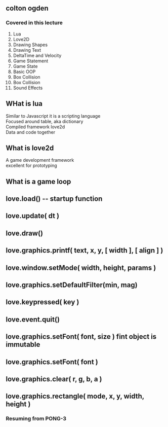 
## colton ogden

### Covered in this lecture

1. Lua  
2. Love2D  
3. Drawing Shapes  
4. Drawing Text  
5. DeltaTime and Velocity  
6. Game Statement  
7. Game State  
8. Basic OOP  
9. Box Collision  
10. Box Collision  
11. Sound Effects  

## WHat is lua  

Similar to Javascript it is a scripting language  
Focused around table, aka dictionary  
Compiled framework love2d  
Data and code together  

## What is love2d  

A game development framework  
excellent for prototyping  

## What is a game loop  

## love.load() -- startup function  
## love.update( dt )
## love.draw()
## love.graphics.printf( text, x, y, [ width ], [ align ] ) 
## love.window.setMode( width, height, params )
## love.graphics.setDefaultFilter(min, mag)
## love.keypressed( key )
## love.event.quit()
## love.graphics.setFont( font, size )  fint object is immutable  
## love.graphics.setFont( font )
## love.graphics.clear( r, g, b, a )
## love.graphics.rectangle( mode, x, y, width, height )

### Resuming from PONG-3

